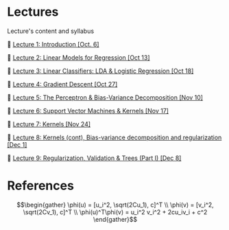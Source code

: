 
# Lectures

Lecture's content and syllabus

&#x1F4D1;  [Lecture 1: Introduction [Oct. 6]](1)

&#x1F4D1;  [Lecture 2: Linear Models for Regression [Oct 13]](2)

&#x1F4D1;  [Lecture 3: Linear Classifiers: LDA & Logistic Regression [Oct 18]](3)

&#x1F4D1;  [Lecture 4: Gradient Descent [Oct 27]](4)

&#x1F4D1;  [Lecture 5: The Perceptron & Bias-Variance Decomposition [Nov 10]](5)

&#x1F4D1;  [Lecture 6: Support Vector Machines & Kernels [Nov 17]](6)

&#x1F4D1;  [Lecture 7: Kernels [Nov 24]](7)

&#x1F4D1;  [Lecture 8: Kernels (cont), Bias-variance decomposition and regularization [Dec 1]](8)

&#x1F4D1;  [Lecture 9: Regularization, Validation & Trees (Part I) [Dec 8]](9)


# References

```math
\begin{gather}
\phi(u) = [u_i^2, \sqrt(2Cu_1), c]^T
\\
\phi(v) = [v_i^2, \sqrt(2Cv_1), c]^T
\\
\phi(u)^T\phi(v) = u_i^2 v_i^2 + 2cu_iv_i + c^2
\end{gather}
```
